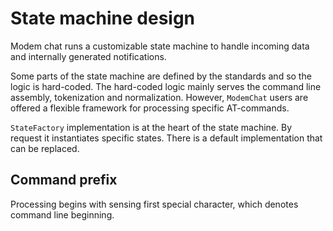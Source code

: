 # State machine design

Modem chat runs a customizable state machine to handle incoming data and internally generated notifications.

Some parts of the state machine are defined by the standards and so the logic is hard-coded. The hard-coded logic mainly
serves the command line assembly, tokenization and normalization. However, `ModemChat` users are offered a flexible
framework for processing specific AT-commands.

`StateFactory` implementation is at the heart of the state machine. By request it instantiates specific states. There is
a default implementation that can be replaced.

## Command prefix

Processing begins with sensing first special character, which denotes command line beginning. 